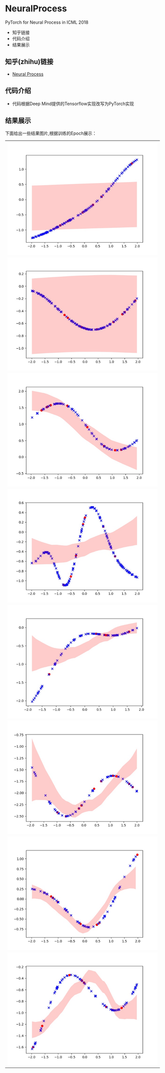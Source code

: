# NeuralProcess
PyTorch for Neural Process in ICML 2018

* 知乎链接
* 代码介绍
* 结果展示

## 知乎(zhihu)链接
  * [Neural Process](https://zhuanlan.zhihu.com/p/70226367)

## 代码介绍
  * 代码根据Deep Mind提供的Tensorflow实现改写为PyTorch实现

## 结果展示
  下面给出一些结果图片,根据训练的Epoch展示：
  <div> 
    <table>
     <tr>
      <td><img src = "https://github.com/lxcnju/NeuralProcess/blob/master/Epoch_0.jpg"></td>
     </tr>
     <tr>
      <td><img src = "https://github.com/lxcnju/NeuralProcess/blob/master/Epoch_2.jpg"></td>
     </tr>
     <tr>
      <td><img src = "https://github.com/lxcnju/NeuralProcess/blob/master/Epoch_16.jpg"></td>
     </tr>
     <tr>
      <td><img src = "https://github.com/lxcnju/NeuralProcess/blob/master/Epoch_30.jpg"></td>
     </tr>
     <tr>
      <td><img src = "https://github.com/lxcnju/NeuralProcess/blob/master/Epoch_54.jpg"></td>
     </tr>
     <tr>
      <td><img src = "https://github.com/lxcnju/NeuralProcess/blob/master/Epoch_97.jpg"></td>
     </tr>
     <tr>
      <td><img src = "https://github.com/lxcnju/NeuralProcess/blob/master/Epoch_105.jpg"></td>
     </tr>
     <tr>
      <td><img src = "https://github.com/lxcnju/NeuralProcess/blob/master/Epoch_117.jpg"></td>
     </tr>
    </table>
  </div>

